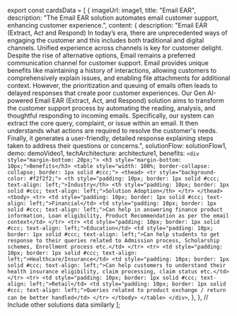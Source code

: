 
export const cardsData = [
  {
    imageUrl: image1,
    title: "Email EAR",
    description: "The Email EAR solution automates email customer support, enhancing customer experience.",
    content: {
      description: "Email EAR (Extract, Act and Respond) In today’s era, there are unprecedented ways of engaging the customer and this includes both traditional and digital channels. Unified experience across channels is key for customer delight. Despite the rise of alternative options, Email remains a preferred communication channel for customer support. Email provides unique benefits like maintaining a history of interactions, allowing customers to comprehensively explain issues, and enabling file attachments for additional context. However, the prioritization and queuing of emails often leads to delayed responses that create poor customer experiences. Our Gen AI-powered Email EAR (Extract, Act, and Respond) solution aims to transform the customer support process by automating the reading, analysis, and thoughtful responding to incoming emails. Specifically, our system can extract the core query, complaint, or issue within an email. It then understands what actions are required to resolve the customer's needs. Finally, it generates a user-friendly, detailed response explaining steps taken to address their questions or concerns.",
      solutionFlow: solutionFlow1,
      demo: demoVideo1,
      techArchitecture: architecture1,
      benefits: `
        <div style="margin-bottom: 20px;">
          <h3 style="margin-bottom: 10px;">Benefits</h3>
          <table style="width: 100%; border-collapse: collapse; border: 1px solid #ccc;">
            <thead>
              <tr style="background-color: #f2f2f2;">
                <th style="padding: 10px; border: 1px solid #ccc; text-align: left;">Industry</th>
                <th style="padding: 10px; border: 1px solid #ccc; text-align: left;">Solution Adoption</th>
              </tr>
            </thead>
            <tbody>
              <tr>
                <td style="padding: 10px; border: 1px solid #ccc; text-align: left;">Financial</td>
                <td style="padding: 10px; border: 1px solid #ccc; text-align: left;">Can help in answering finance product information, Loan eligibility, Product Recommendation as per the email context</td>
              </tr>
              <tr>
                <td style="padding: 10px; border: 1px solid #ccc; text-align: left;">Education</td>
                <td style="padding: 10px; border: 1px solid #ccc; text-align: left;">Can help students to get response to their queries related to Admission process, Scholarship schemes, Enrollment process etc.</td>
              </tr>
              <tr>
                <td style="padding: 10px; border: 1px solid #ccc; text-align: left;">Healthcare/Insurance</td>
                <td style="padding: 10px; border: 1px solid #ccc; text-align: left;">Can help customers to understand their health insurance eligibility, claim processing, claim status etc.</td>
              </tr>
              <tr>
                <td style="padding: 10px; border: 1px solid #ccc; text-align: left;">Retail</td>
                <td style="padding: 10px; border: 1px solid #ccc; text-align: left;">Queries related to product exchange / return can be better handled</td>
              </tr>
            </tbody>
          </table>
        </div>
      `,
    },
  },
  // Include other solutions data similarly
];
